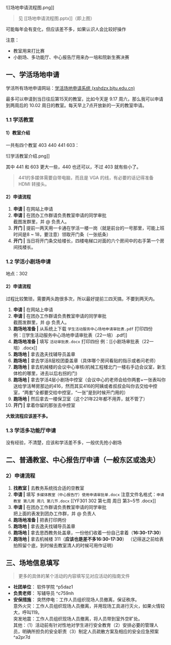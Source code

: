 ![[场地申请流程图.png]]
> 见 [[场地申请流程图.pptx]]（即上图）

可能每年会有变化，但应该差不多，如果认识人会比较好操作

注意：

* 教室用来打比赛
* 小剧场、多功能厅、中心报告厅用来办一培和院新生赛决赛

## 一、学活场地申请

学活所有场地申请网站：[学活场地申请系统 (xshdzx.bjtu.edu.cn)](http://xshdzx.bjtu.edu.cn/hdzx_v4/)

最多可以申请到当日往后第15天的教室，比如今天是 9.17 周六，那么我可以申请到两周后的 10.02 周日的教室。每天早上7点开放新的一天的教室申请。

### 1.1 学活教室

#### 1）教室介绍

一共有四个教室 403 440 441 603：

![[学活教室介绍.png]]

其中 441 和 603 更大一些，440 也还可以，不过 403 就有些小了。

> 441的多媒体需要自带电脑，而且是 VGA 的线，有必要的话记得准备 HDMI 转接头。

#### 2）申请流程

1. **申请 |** 在网站上申请
2. **申请 |** 在团办工作群请负责教室申请的同学审批  
    截图发群里，并 @ 负责人。
3. **开门 |** 提前一两天用一卡通在学活一楼一岗（就是前台的一号那里，可能上班时间是8 ~ 18，要注意）领取开门条（一张纸条）
4. **开门 |** 当日将开门条交给楼长，四楼电梯口对面的六个房间中的右手第一个房间找楼长。

### 1.2 学活小剧场申请

地点：302

#### 2）申请流程

过程比较繁琐，需要两头跑很多次，所以最好提前三四天搞，不要到两天内。

1. **申请 |** 在网站上申请
2. **申请 |** 在团办工作群请负责教室申请的同学审批  
    截图发群里，并 @ 负责人。
3. **跑场地准备 |** 从系统上下载 `学生活动服务中心场地申请审批表.pdf` 打印四份  
    例：[[学生活动服务中心场地申请审批表（22一培）.pdf]]
4. **跑场地准备 |** 填写 `活动审批表.docx` 打印四份
    例：[[小剧场审批表（22一培）.docx]]
5. **跑场地 |** 拿去逸夫找辅导员盖章
6. **跑场地 |** 拿去学活8层校团委盖章（具体哪个房间看贴的指示或者问老师）
7. **跑场地 |** 拿去机械楼的会议中心审核(机械工程楼北门一楼右手边会议室，新生体检的哪里，进去以后右拐的门)
8. **跑场地 |** 拿去学活4层小剧场中控室（会议中心的老师会给你两套+一张表叫你送给学活琴房那边的416，然而其实416的阿姨或者叔叔会叫你去交给中控室，“两套”全都要交给中控室，“一张”是到时候开门用的）
9. **跑场地 |** 然后拿去一楼保卫室（这个21年22年都不用弄，就不管了）
10. **开门 |** 拿着你留的那张去中控室

**大致流程应该差不多。**

### 1.3 学活多功能厅申请

没有经验，不清楚，应该和学活差不多，一般优先抢小剧场

## 二、普通教室、中心报告厅申请（一般东区或逸夫）

### 2）申请流程

1. **找教室 |** 去教务系统找合适的空教室
2. **申请 |** 填写 `多媒体教室（中心报告厅）使用申请审批单.docx`
	注意文件名格式：`申请教室 第几周 周几 第几节.docx`
    [[YF301 302 第七周 周日 第3~5节 .docx]]
3. **申请 |** 在团办工作群请负责教室申请的同学审批  
    把上面的表发到团办工作群，并 @ 负责人
4. **跑场地准备 |** 把表打印两份
5. **跑场地 |** 拿去逸夫找辅导员盖章
6. **跑场地 |** 拿去思西教务处盖章，一份他们收着一份自己拿着（**16:30-17:30**）
7. **跑场地 |** 拿去机械楼 311（**应该也是差不多16:30-17:30**）
	（记得送之前给表拍照留个底，到时候去教室清人的时候可用作证明）

## 三、场地信息填写

> 更多的具体的某个活动的内容填写见对应活动的指南文件

- **社团单位**：
	软件学院 ^p5daz1
- **负责老师**：
	写辅导员 ^c759nh
- **安保措施**：
	突然停电：工作人员组织现场人员撤离，保证秩序。  
	意外火灾：工作人员组织现场人员撤离，并用现场工具进行灭火，如果火情较大，呼叫119。  
	突发地震：工作人员组织现场人员撤离，将人员带到室外空旷处。  
	其他：（1）活动前有针对性地对学生进行安全教育（2）安排必要的管理人员，明确所担负的安全职责（3）制定人员疏散方案及相应的安全应急预案  ^a2pr7d

‍
